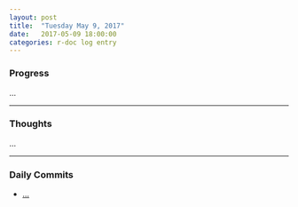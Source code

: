 ```yaml
---
layout: post
title:  "Tuesday May 9, 2017"
date:   2017-05-09 18:00:00
categories: r-doc log entry
---
```


### Progress

...

---

### Thoughts 

...

---

### Daily Commits
- [...]()